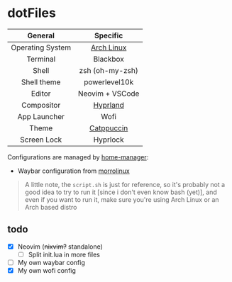 # dotFiles
|General|Specific|
|:------------:|:--------:|
|Operating System|[Arch Linux](https://archlinux.org)|
|Terminal|Blackbox|
|Shell|zsh (oh-my-zsh)|
|Shell theme|powerlevel10k|
|Editor|Neovim + VSCode|
|Compositor|[Hyprland](https://hyprland.org)|
|App Launcher|Wofi|
|Theme|[Catppuccin](https://github.com/catppuccin)|
|Screen Lock|Hyprlock|

Configurations are managed by [home-manager](https://github.com/nix-community/home-manager):
- Waybar configuration from [morrolinux](https://github.com/morrolinux/LinuxRices)

> A little note, the `script.sh` is just for reference, so it's probably not a good idea to try to run it [since i don't even know bash (yet)], and even if you want to run it, make sure you're using Arch Linux or an Arch based distro

## todo
- [x] Neovim (~~nixvim?~~ standalone)
   - [ ] Split init.lua in more files
- [ ] My own waybar config
- [x] My own wofi config
